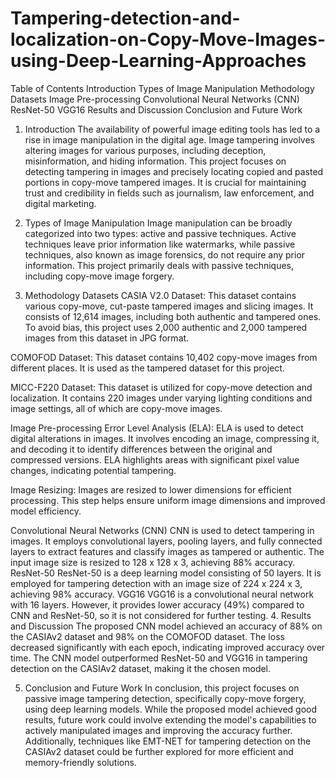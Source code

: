 # Tampering-detection-and-localization-on-Copy-Move-Images-using-Deep-Learning-Approaches
Table of Contents
Introduction
Types of Image Manipulation
Methodology
Datasets
Image Pre-processing
Convolutional Neural Networks (CNN)
ResNet-50
VGG16
Results and Discussion
Conclusion and Future Work
1. Introduction<a name="introduction"></a>
The availability of powerful image editing tools has led to a rise in image manipulation in the digital age. Image tampering involves altering images for various purposes, including deception, misinformation, and hiding information. This project focuses on detecting tampering in images and precisely locating copied and pasted portions in copy-move tampered images. It is crucial for maintaining trust and credibility in fields such as journalism, law enforcement, and digital marketing.

2. Types of Image Manipulation<a name="types-of-image-manipulation">
Image manipulation can be broadly categorized into two types: active and passive techniques. Active techniques leave prior information like watermarks, while passive techniques, also known as image forensics, do not require any prior information. This project primarily deals with passive techniques, including copy-move image forgery.

3. Methodology<a name="methodology">
Datasets<a name="datasets">
CASIA V2.0 Dataset: This dataset contains various copy-move, cut-paste tampered images and slicing images. It consists of 12,614 images, including both authentic and tampered ones. To avoid bias, this project uses 2,000 authentic and 2,000 tampered images from this dataset in JPG format.

COMOFOD Dataset: This dataset contains 10,402 copy-move images from different places. It is used as the tampered dataset for this project.

MICC-F220 Dataset: This dataset is utilized for copy-move detection and localization. It contains 220 images under varying lighting conditions and image settings, all of which are copy-move images.

Image Pre-processing<a name="image-pre-processing">
Error Level Analysis (ELA): ELA is used to detect digital alterations in images. It involves encoding an image, compressing it, and decoding it to identify differences between the original and compressed versions. ELA highlights areas with significant pixel value changes, indicating potential tampering.

Image Resizing: Images are resized to lower dimensions for efficient processing. This step helps ensure uniform image dimensions and improved model efficiency.

Convolutional Neural Networks (CNN)<a name="convolutional-neural-networks-cnn">
CNN is used to detect tampering in images. It employs convolutional layers, pooling layers, and fully connected layers to extract features and classify images as tampered or authentic. The input image size is resized to 128 x 128 x 3, achieving 88% accuracy.
ResNet-50<a name="resnet50">
ResNet-50 is a deep learning model consisting of 50 layers. It is employed for tampering detection with an image size of 224 x 224 x 3, achieving 98% accuracy.
VGG16<a name="vgg16">
VGG16 is a convolutional neural network with 16 layers. However, it provides lower accuracy (49%) compared to CNN and ResNet-50, so it is not considered for further testing.
4. Results and Discussion<a name="results-and-discussion">
The proposed CNN model achieved an accuracy of 88% on the CASIAv2 dataset and 98% on the COMOFOD dataset. The loss decreased significantly with each epoch, indicating improved accuracy over time. The CNN model outperformed ResNet-50 and VGG16 in tampering detection on the CASIAv2 dataset, making it the chosen model.

5. Conclusion and Future Work<a name="conclusion-and-future-work">
In conclusion, this project focuses on passive image tampering detection, specifically copy-move forgery, using deep learning models. While the proposed model achieved good results, future work could involve extending the model's capabilities to actively manipulated images and improving the accuracy further. Additionally, techniques like EMT-NET for tampering detection on the CASIAv2 dataset could be further explored for more efficient and memory-friendly solutions.
